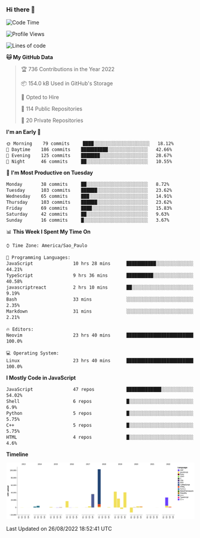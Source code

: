 ### Hi there 👋

<!--START_SECTION:waka-->
![Code Time](http://img.shields.io/badge/Code%20Time-3%2C997%20hrs%2035%20mins-blue)

![Profile Views](http://img.shields.io/badge/Profile%20Views-0-blue)

![Lines of code](https://img.shields.io/badge/From%20Hello%20World%20I%27ve%20Written-298%20Thousand%20lines%20of%20code-blue)

**🐱 My GitHub Data** 

> 🏆 736 Contributions in the Year 2022
 > 
> 📦 154.0 kB Used in GitHub's Storage 
 > 
> 💼 Opted to Hire
 > 
> 📜 114 Public Repositories 
 > 
> 🔑 20 Private Repositories  
 > 
**I'm an Early 🐤** 

```text
🌞 Morning    79 commits     ████░░░░░░░░░░░░░░░░░░░░░   18.12% 
🌆 Daytime    186 commits    ██████████░░░░░░░░░░░░░░░   42.66% 
🌃 Evening    125 commits    ███████░░░░░░░░░░░░░░░░░░   28.67% 
🌙 Night      46 commits     ██░░░░░░░░░░░░░░░░░░░░░░░   10.55%

```
📅 **I'm Most Productive on Tuesday** 

```text
Monday       38 commits     ██░░░░░░░░░░░░░░░░░░░░░░░   8.72% 
Tuesday      103 commits    ██████░░░░░░░░░░░░░░░░░░░   23.62% 
Wednesday    65 commits     ███░░░░░░░░░░░░░░░░░░░░░░   14.91% 
Thursday     103 commits    ██████░░░░░░░░░░░░░░░░░░░   23.62% 
Friday       69 commits     ████░░░░░░░░░░░░░░░░░░░░░   15.83% 
Saturday     42 commits     ██░░░░░░░░░░░░░░░░░░░░░░░   9.63% 
Sunday       16 commits     █░░░░░░░░░░░░░░░░░░░░░░░░   3.67%

```


📊 **This Week I Spent My Time On** 

```text
⌚︎ Time Zone: America/Sao_Paulo

💬 Programming Languages: 
JavaScript               10 hrs 28 mins      ███████████░░░░░░░░░░░░░░   44.21% 
TypeScript               9 hrs 36 mins       ██████████░░░░░░░░░░░░░░░   40.58% 
javascriptreact          2 hrs 10 mins       ██░░░░░░░░░░░░░░░░░░░░░░░   9.19% 
Bash                     33 mins             ░░░░░░░░░░░░░░░░░░░░░░░░░   2.35% 
Markdown                 31 mins             ░░░░░░░░░░░░░░░░░░░░░░░░░   2.21%

🔥 Editors: 
Neovim                   23 hrs 40 mins      █████████████████████████   100.0%

💻 Operating System: 
Linux                    23 hrs 40 mins      █████████████████████████   100.0%

```

**I Mostly Code in JavaScript** 

```text
JavaScript               47 repos            █████████████░░░░░░░░░░░░   54.02% 
Shell                    6 repos             █░░░░░░░░░░░░░░░░░░░░░░░░   6.9% 
Python                   5 repos             █░░░░░░░░░░░░░░░░░░░░░░░░   5.75% 
C++                      5 repos             █░░░░░░░░░░░░░░░░░░░░░░░░   5.75% 
HTML                     4 repos             █░░░░░░░░░░░░░░░░░░░░░░░░   4.6%

```


**Timeline**

![Chart not found](https://raw.githubusercontent.com/jampow/jampow/master/charts/bar_graph.png) 


 Last Updated on 26/08/2022 18:52:41 UTC
<!--END_SECTION:waka-->
